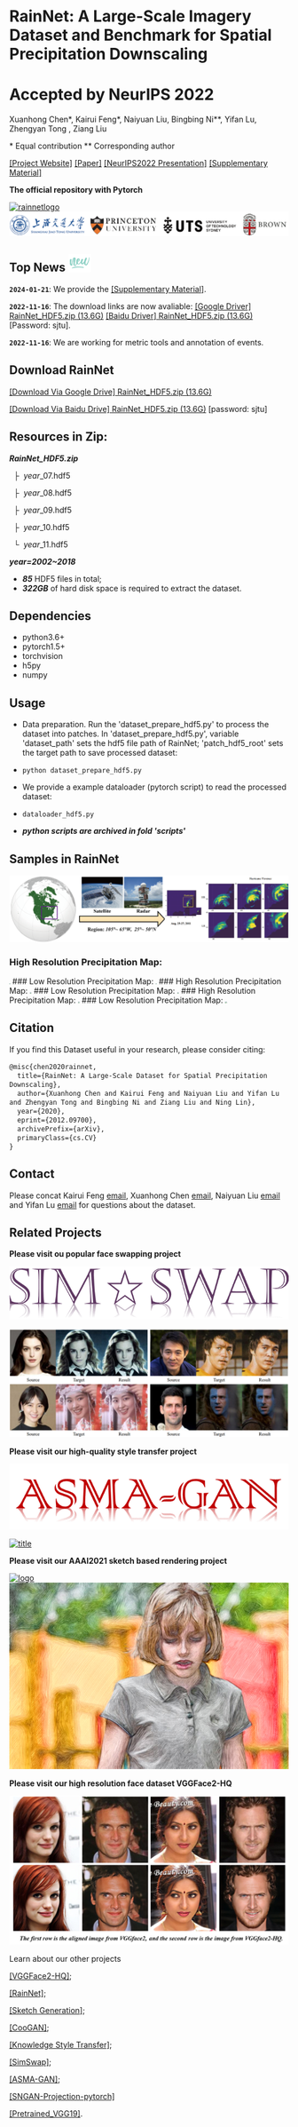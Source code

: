# RainNet: A Large-Scale Imagery Dataset and Benchmark for Spatial Precipitation Downscaling
# Accepted by NeurIPS 2022
Xuanhong Chen*, Kairui Feng*, Naiyuan Liu, Bingbing Ni**, Yifan Lu, Zhengyan Tong , Ziang Liu

\* Equal contribution
\*\* Corresponding author

[[Project Website]](https://neuralchen.github.io/RainNet) [[Paper]](https://arxiv.org/abs/2012.09700) [[NeurIPS2022 Presentation]](https://drive.google.com/file/d/14phfx_h0iLJAdKv_q13cO7c9NbJGC86H/view?usp=share_link)
[[Supplementary Material]](https://drive.google.com/file/d/1QmLompRY0WPnF90IDqKkKjOif_DLSyJy/view?usp=sharing)

**The official repository with Pytorch**

[![rainnetlogo](/docs/img/2.png)](https://github.com/neuralchen/RainNet)
[![universitylogo](/docs/img/university.png)](https://github.com/neuralchen/RainNet)

## Top News <img width=8% src="./docs/img/new.gif"/>

**`2024-01-21`**: We provide the [[Supplementary Material]](https://drive.google.com/file/d/1QmLompRY0WPnF90IDqKkKjOif_DLSyJy/view?usp=sharing).

**`2022-11-16`**: The download links are now avaliable: [[Google Driver] RainNet_HDF5.zip (13.6G)](https://drive.google.com/file/d/1cvzT3n9N7o06YhykdakOsboyqwTavkEP/view?usp=sharing) [[Baidu Driver] RainNet_HDF5.zip (13.6G)](https://pan.baidu.com/s/1hXa6Tr089KvBefCJIVQPuQ) [Password: sjtu].

**`2022-11-16`**: We are working for metric tools and annotation of events.

## Download RainNet

[[Download Via Google Drive] RainNet_HDF5.zip (13.6G)](https://drive.google.com/file/d/1cvzT3n9N7o06YhykdakOsboyqwTavkEP/view?usp=sharing) 

[[Download Via Baidu Drive] RainNet_HDF5.zip (13.6G)](https://pan.baidu.com/s/1hXa6Tr089KvBefCJIVQPuQ)
[password: sjtu]

## Resources in Zip:
***RainNet_HDF5.zip***

  &nbsp;&nbsp;&boxvr;&nbsp; $year$_07.hdf5
  
  &nbsp;&nbsp;&boxvr;&nbsp; $year$_08.hdf5
  
  &nbsp;&nbsp;&boxvr;&nbsp; $year$_09.hdf5
  
  &nbsp;&nbsp;&boxvr;&nbsp; $year$_10.hdf5
  
  &nbsp;&nbsp;&boxur;&nbsp; $year$_11.hdf5
  
  ***$year$=2002~2018***
  - ***85*** HDF5 files in total;
  - ***322GB*** of hard disk space is required to extract the dataset.

## Dependencies
- python3.6+
- pytorch1.5+
- torchvision
- h5py
- numpy

## Usage
- Data preparation. Run the 'dataset_prepare_hdf5.py' to process the dataset into patches. In 'dataset_prepare_hdf5.py', variable 'dataset_path' sets the hdf5 file path of RainNet; 'patch_hdf5_root' sets the target path to save processed dataset:

- ```python dataset_prepare_hdf5.py```

- We provide a example dataloader (pytorch script) to read the processed dataset:

- ```dataloader_hdf5.py```

- ***python scripts are archived in fold 'scripts'***

## Samples in RainNet

[![sampleregion](/docs/img/region.png)](https://github.com/neuralchen/RainNet)


### High Resolution Precipitation Map:
<img src="./docs/img/HRGT_201009539_201009571.webp"  style="zoom: 10%;" />
### Low Resolution Precipitation Map:
<img src="./docs/img/LRGT_201009539_201009571.webp"  style="zoom: 10%;" />
### High Resolution Precipitation Map:
<img src="./docs/img/HRGT_201108607_201108655.webp"  style="zoom: 20%;" />
### Low Resolution Precipitation Map:
<img src="./docs/img/LRGT_201108607_201108655.webp"  style="zoom: 20%;" />
### High Resolution Precipitation Map:
<img src="./docs/img/HRGT_201109091_201109123.webp"  style="zoom: 20%;" />
### Low Resolution Precipitation Map:
<img src="./docs/img/LRGT_201109091_201109123.webp"  style="zoom: 20%;" />










## Citation
If you find this Dataset useful in your research, please consider citing:

```
@misc{chen2020rainnet,
  title={RainNet: A Large-Scale Dataset for Spatial Precipitation Downscaling},
  author={Xuanhong Chen and Kairui Feng and Naiyuan Liu and Yifan Lu and Zhengyan Tong and Bingbing Ni and Ziang Liu and Ning Lin},
  year={2020},
  eprint={2012.09700},
  archivePrefix={arXiv},
  primaryClass={cs.CV}
} 
```

## Contact
Please concat Kairui Feng [email](kairuif@princeton.com), Xuanhong Chen [email](xuanhongchenzju@outlook.com), Naiyuan Liu [email](naiyuan.liu@student.uts.edu.au) and Yifan Lu [email](yifan_lu@sjtu.edu.cn) for questions about the dataset. 

## Related Projects

**Please visit ou popular face swapping project**

[![logo](./docs/img/logo1.png)](https://github.com/neuralchen/SimSwap)

[![title](/docs/img/results1.PNG)](https://github.com/neuralchen/SimSwap)

**Please visit our high-quality style transfer project**

[![logo](./docs/img/logo.png)](https://github.com/neuralchen/ASMAGAN)

[![title](/docs/img/title.png)](https://github.com/neuralchen/ASMAGAN)

**Please visit our AAAI2021 sketch based rendering project**

[![logo](./docs/img/girl2.gif)](https://github.com/TZYSJTU/Sketch-Generation-with-Drawing-Process-Guided-by-Vector-Flow-and-Grayscale)
[![title](/docs/img/girl2-RGB.png)](https://github.com/TZYSJTU/Sketch-Generation-with-Drawing-Process-Guided-by-Vector-Flow-and-Grayscale)

**Please visit our high resolution face dataset VGGFace2-HQ**

[![logo](./docs/img/vggface2_hq_compare.png)](https://github.com/NNNNAI/VGGFace2-HQ)

Learn about our other projects 

[[VGGFace2-HQ]](https://github.com/NNNNAI/VGGFace2-HQ);

[[RainNet]](https://neuralchen.github.io/RainNet);

[[Sketch Generation]](https://github.com/TZYSJTU/Sketch-Generation-with-Drawing-Process-Guided-by-Vector-Flow-and-Grayscale);

[[CooGAN]](https://github.com/neuralchen/CooGAN);

[[Knowledge Style Transfer]](https://github.com/AceSix/Knowledge_Transfer);

[[SimSwap]](https://github.com/neuralchen/SimSwap);

[[ASMA-GAN]](https://github.com/neuralchen/ASMAGAN);

[[SNGAN-Projection-pytorch]](https://github.com/neuralchen/SNGAN_Projection)

[[Pretrained_VGG19]](https://github.com/neuralchen/Pretrained_VGG19).
